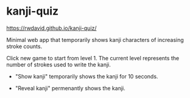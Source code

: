 # kanji-quiz

https://rwdavid.github.io/kanji-quiz/

Minimal web app that temporarily shows kanji characters of increasing stroke counts.

Click new game to start from level 1. The current level represents the number of strokes used to write the kanji.

- "Show kanji" temporarily shows the kanji for 10 seconds.

- "Reveal kanji" permenantly shows the kanji.
